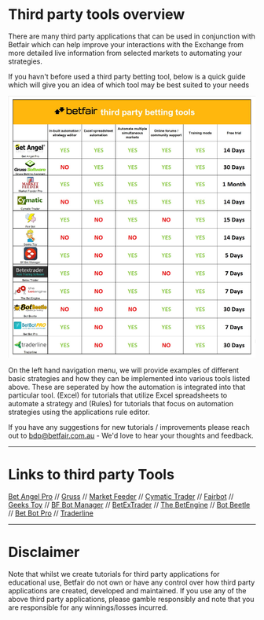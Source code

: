 # Third party tools overview

There are many third party applications that can be used in conjunction with Betfair which can help improve your interactions with the Exchange from more detailed live information from selected markets to automating your strategies.

If you havn't before used a third party betting tool, below is a quick guide which will give you an idea of which tool may be best suited to your needs

![third party tools comparison](./img/compare.jpg)

On the left hand navigation menu, we will provide examples of different basic strategies and how they can be implemented into various tools listed above. These are seperated by how the automation is integrated into that particular tool. (Excel) for tutorials that utilize Excel spreadsheets to automate a strategy and (Rules) for tutorials that focus on automation strategies using the applications rule editor. 


If you have any suggestions for new tutorials / improvements please reach out to bdp@betfair.com.au - We'd love to hear your thoughts and feedback. 

---
# Links to third party Tools

[Bet Angel Pro](https://www.betangel.com/) // [Gruss](https://www.gruss-software.co.uk/) // [Market Feeder](https://marketfeeder.co.uk/) // [Cymatic Trader](http://www.cymatic.co.uk/) // [Fairbot](https://binteko.com/fairbot) // [Geeks Toy](http://www.geekstoy.com/en/download) // [BF Bot Manager](https://www.bfbotmanager.com/) // [BetExTrader](https://www.betextrader.com/) // [The BetEngine](https://www.thebetengine.co.uk/) // [Bot Beetle](https://botbeetle.com/) // [Bet Bot Pro](www.betbotpro.com/) // [Traderline](https://traderline.com/)

---
# Disclaimer

Note that whilst we create tutorials for third party applications for educational use, Betfair do not own or have any control over how third party applications are created, developed and maintained. If you use any of the above third party applications, please gamble responsibly and note that you are responsible for any winnings/losses incurred.